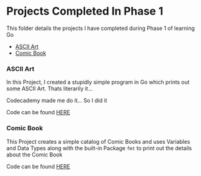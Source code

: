 # Projects Completed In Phase 1 

This folder details the projects I have completed during Phase 1 of learning Go

- [ASCII Art](#ascii-art)
- [Comic Book](#comic-book)

### ASCII Art

In this Project, I created a stupidly simple program in Go which prints out some ASCII Art. Thats literarily it...

Codecademy made me do it... So I did it

Code can be found [HERE](https://github.com/KodeyThomas/BackendDev/tree/master/06-GoLang/Phase_1/Projects/asciiArt.go)

### Comic Book

This Project creates a simple catalog of Comic Books and uses Variables and Data Types along with the built-in Package `fmt` to print out the details about the Comic Book

Code can be found [HERE](https://github.com/KodeyThomas/BackendDev/tree/master/06-GoLang/Phase_1/Projects/comicbook.go)